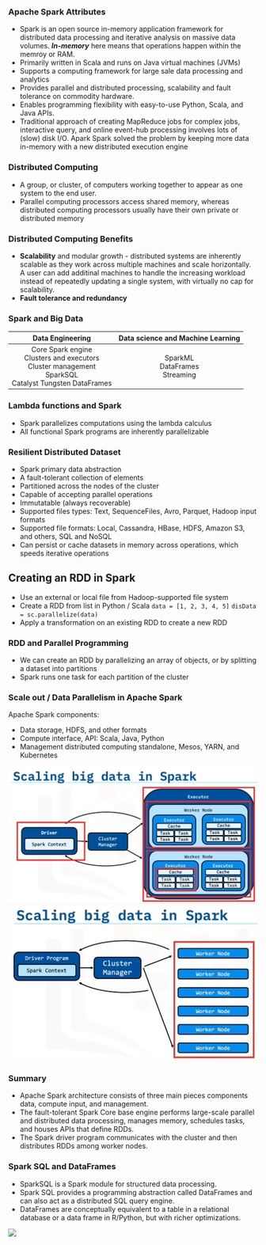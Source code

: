 ### Apache Spark Attributes 

* Spark is an open source in-memory application framework for distributed data processing and iterative analysis on massive data volumes. ***In-memory*** here means that operations happen within the memroy or RAM.
* Primarily written in Scala and runs on Java virtual machines (JVMs)
* Supports a computing framework for large sale data processing and analytics
* Provides parallel and distributed processing, scalability and fault tolerance on commodity hardware.
* Enables programming flexibility with easy-to-use Python, Scala, and Java APIs.
* Traditional approach of creating MapReduce jobs for complex jobs, interactive query, and online event-hub processing involves lots of (slow) disk I/O. Apark Spark solved the problem by keeping more data in-memory with a new distributed execution engine

### Distributed Computing
* A group, or cluster, of computers working together to appear as one system to the end user.
* Parallel computing processors access shared memory, whereas distributed computing processors usually have their own private or distributed memory

### Distributed Computing Benefits
* **Scalability** and modular growth - distributed systems are inherently scalable as they work across multiple machines and scale horizontally. A user can add additinal machines to handle the increasing workload instead of repeatedly updating a single system, with virtually no cap for scalability.
* **Fault tolerance and redundancy**

### Spark and Big Data 

|Data Engineering        |Data science and Machine Learning|
|:----------------------:|:---------------------------------:|
|Core Spark engine <br> Clusters and executors <br> Cluster management <br> SparkSQL <br> Catalyst Tungsten DataFrames|SparkML <br> DataFrames <br> Streaming|

### Lambda functions and Spark
* Spark parallelizes computations using the lambda calculus
* All functional Spark programs are inherently parallelizable

### Resilient Distributed Dataset
* Spark primary data abstraction
* A fault-tolerant collection of elements
* Partitioned across the nodes of the cluster
* Capable of accepting parallel operations
* Immutatable (always recoverable)
* Supported files types: Text, SequenceFiles, Avro, Parquet, Hadoop input formats
* Supported file formats: Local, Cassandra, HBase, HDFS, Amazon S3, and others, SQL and NoSQL
* Can persist or cache datasets in memory across operations, which speeds iterative operations

## Creating an RDD in Spark
* Use an external or local file from Hadoop-supported file system
* Create a RDD from list in Python / Scala
`data = [1, 2, 3, 4, 5]`
`disData = sc.parallelize(data)`
* Apply a transformation on an existing RDD to create a new RDD
  
### RDD and Parallel Programming
* We can create an RDD by parallelizing an array of objects, or by splitting a dataset into partitions
* Spark runs one task for each partition of the cluster

### Scale out / Data Parallelism in Apache Spark
Apache Spark components: 
* Data storage, HDFS, and other formats
* Compute interface, API: Scala, Java, Python
* Management distributed computing standalone, Mesos, YARN, and Kubernetes

![](SparkArchitecture.PNG?raw=true)
![](SparkScaleUp.PNG?raw=true)

### Summary
* Apache Spark architecture consists of three main pieces components data, compute input, and management. 
* The fault-tolerant Spark Core base engine performs large-scale parallel and distributed data processing, manages memory, schedules tasks, and houses APIs that define RDDs.
* The Spark driver program communicates with the cluster and then distributes RDDs among worker nodes.

### Spark SQL and DataFrames
* SparkSQL is a Spark module for structured data processing.
* Spark SQL provides a programming abstraction called DataFrames and can also act as a distributed SQL query engine.
* DataFrames are conceptually equivalent to a table in a relational database or a data frame in R/Python, but with richer optimizations.

![](SparkSQL_DF-API.PNG?raw=true)
